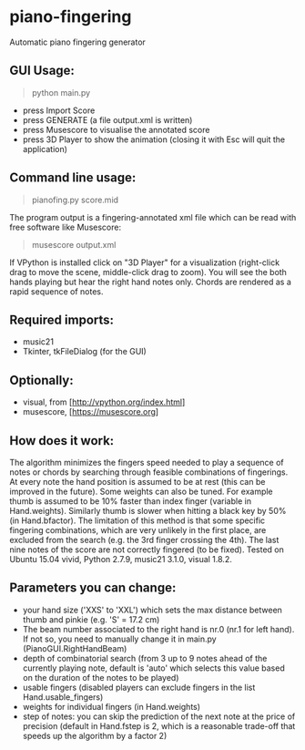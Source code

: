 # piano-fingering
Automatic piano fingering generator

## GUI Usage: 
> python main.py

- press Import Score
- press GENERATE (a file output.xml is written)
- press Musescore to visualise the annotated score
- press 3D Player to show the animation (closing it with Esc will quit the application)


## Command line usage: 
> pianofing.py score.mid

The program output is a fingering-annotated xml file which can be read with free software like Musescore:
> musescore output.xml

If VPython is installed click on "3D Player" for a visualization (right-click drag to move the scene, middle-click drag to zoom). 
You will see the both hands playing but hear the right hand notes only. Chords are rendered as a rapid sequence of notes.


## Required imports: 
- music21
- Tkinter, tkFileDialog (for the GUI)

## Optionally:
- visual, from [http://vpython.org/index.html]
- musescore, [https://musescore.org]


## How does it work:
The algorithm minimizes the fingers speed needed to play a sequence of notes or chords by searching through feasible combinations of fingerings. At every note the hand position is assumed to be at rest (this can be improved in the future). Some weights can also be tuned. For example thumb is assumed to be 10% faster than index finger (variable in Hand.weights). Similarly thumb is slower when hitting a black key by 50% (in Hand.bfactor). The limitation of this method is that some specific fingering combinations, which are very unlikely in the first place, are excluded from the search (e.g. the 3rd finger crossing the 4th). The last nine notes of the score are not correctly fingered (to be fixed).
Tested on Ubuntu 15.04 vivid, Python 2.7.9, music21 3.1.0, visual 1.8.2.


## Parameters you can change:
- your hand size ('XXS' to 'XXL') which sets the max distance between thumb and pinkie (e.g. 'S' = 17.2 cm)
- The beam number associated to the right hand is nr.0 (nr.1 for left hand). If not so, you need to manually change it in main.py (PianoGUI.RightHandBeam)
- depth of combinatorial search (from 3 up to 9 notes ahead of the currently playing note, default is 'auto' which selects this value based on the duration of the notes to be played)
- usable fingers (disabled players can exclude fingers in the list Hand.usable_fingers)
- weights for individual fingers (in Hand.weights)
- step of notes: you can skip the prediction of the next note at the price of precision (default in Hand.fstep is 2, which is a reasonable trade-off that speeds up the algorithm by a factor 2)
